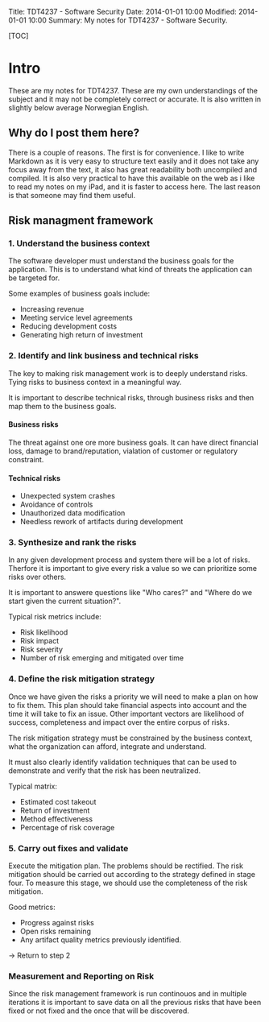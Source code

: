 Title: TDT4237 - Software Security
Date: 2014-01-01 10:00
Modified: 2014-01-01 10:00
Summary: My notes for TDT4237 - Software Security.

[TOC]

# Intro
These are my notes for TDT4237. These are my own understandings of the subject and it may not be completely correct or accurate. It is also written in slightly below average Norwegian English.

## Why do I post them here?
There is a couple of reasons. The first is for convenience. I like to write Markdown as it is very easy to structure text easily and it does not take any focus away from the text, it also has great readability both uncompiled and compiled. It is also very practical to have this available on the web as i like to read my notes on my iPad, and it is faster to access here. The last reason is that someone may find them useful.

## Risk managment framework

### 1. Understand the business context
The software developer must understand the business goals for the application. This is to understand what kind of threats the application can be targeted for.

Some examples of business goals include:

* Increasing revenue
* Meeting service level agreements
* Reducing development costs
* Generating high return of investment

### 2. Identify and link business and technical risks
The key to making risk management work is to deeply understand risks. Tying risks to business context in a meaningful way.

It is important to describe technical risks, through business risks and then map them to the business goals.

#### Business risks
The threat against one ore more business goals. It can have direct financial loss, damage to brand/reputation, vialation of customer or regulatory constraint.

#### Technical risks

* Unexpected system crashes
* Avoidance of controls
* Unauthorized data modification
* Needless rework of artifacts during development

### 3. Synthesize and rank the risks
In any given development process and system there will be a lot of risks. Therfore it is important to give every risk a value so we can prioritize some risks over others.

It is important to answere questions like "Who cares?" and "Where do we start given the current situation?".

Typical risk metrics include:

* Risk likelihood
* Risk impact
* Risk severity
* Number of risk emerging and mitigated over time

### 4. Define the risk mitigation strategy
Once we have given the risks a priority we will need to make a plan on how to fix them. This plan should take financial aspects into account and the time it will take to fix an issue. Other important vectors are likelihood of success, completeness and impact over the entire corpus of risks.

The risk mitigation strategy must be constrained by the business context, what the organization can afford, integrate and understand.

It must also clearly identify validation techniques that can be used to demonstrate and verify that the risk has been neutralized.

Typical matrix:

* Estimated cost takeout
* Return of investment
* Method effectiveness
* Percentage of risk coverage

### 5. Carry out fixes and validate
Execute the mitigation plan. The problems should be rectified. The risk mitigation should be carried out according to the strategy defined in stage four. To measure this stage, we should use the completeness of the risk mitigation.

Good metrics:

* Progress against risks
* Open risks remaining
* Any artifact quality metrics previously identified.

-> Return to step 2

### Measurement and Reporting on Risk
Since the risk management framework is run continouos and in multiple iterations it is important to save data on all the previous risks that have been fixed or not fixed and the once that will be discovered.
